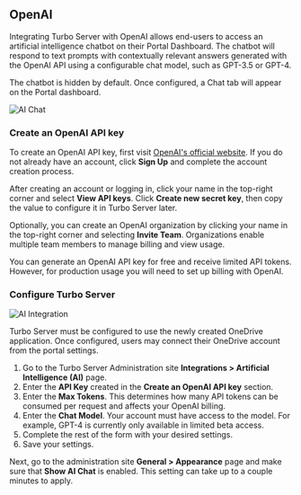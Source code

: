 ## OpenAI

Integrating Turbo Server with OpenAI allows end-users to access an artificial intelligence chatbot on their Portal Dashboard. The chatbot will respond to text prompts with contextually relevant answers generated with the OpenAI API using a configurable chat model, such as GPT-3.5 or GPT-4.

The chatbot is hidden by default. Once configured, a Chat tab will appear on the Portal dashboard.

![AI Chat](https://hub.turbo.net/images/docs/dashboard-chat-light-mode.png)

### Create an OpenAI API key

To create an OpenAI API key, first visit [OpenAI's official website](https://platform.openai.com/). If you do not already have an account, click **Sign Up** and complete the account creation process.

After creating an account or logging in, click your name in the top-right corner and select **View API keys**. Click **Create new secret key**, then copy the value to configure it in Turbo Server later.

Optionally, you can create an OpenAI organization by clicking your name in the top-right corner and selecting **Invite Team**. Organizations enable multiple team members to manage billing and view usage.

You can generate an OpenAI API key for free and receive limited API tokens. However, for production usage you will need to set up billing with OpenAI.

### Configure Turbo Server

![AI Integration](https://hub.turbo.net/images/docs/integrations-ai.png)

Turbo Server must be configured to use the newly created OneDrive application. Once configured, users may connect their OneDrive account from the portal settings.

1. Go to the Turbo Server Administration site **Integrations > Artificial Intelligence (AI)** page.
2. Enter the **API Key** created in the **Create an OpenAI API key** section.
3. Enter the **Max Tokens**. This determines how many API tokens can be consumed per request and affects your OpenAI billing.
4. Enter the **Chat Model**. Your account must have access to the model. For example, GPT-4 is currently only available in limited beta access.
5. Complete the rest of the form with your desired settings.
6. Save your settings.

Next, go to the administration site **General > Appearance** page and make sure that **Show AI Chat** is enabled. This setting can take up to a couple minutes to apply.
